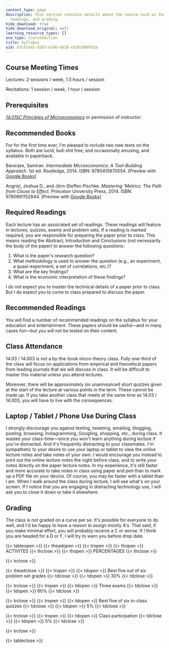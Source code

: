 ```yaml
---
content_type: page
description: This section contains details about the course such as the meeting times,
  readings, and grading.
hide_download: true
hide_download_original: null
learning_resource_types: []
ocw_type: CourseSection
title: Syllabus
uid: 63c57ad1-d263-e24b-eb18-c816c609fd2a
---
```


Course Meeting Times
--------------------

Lectures: 2 sessions / week, 1.5 hours / session

Recitations: 1 session / week, 1 hour / session

Prerequisites
-------------

[_14.01SC Principles of Microeconomics_](/courses/14-01sc-principles-of-microeconomics-fall-2011) or permission of instructor.

Recommended Books
-----------------

For for the first time ever, I'm pleased to include two new texts on the syllabus. Both are lucid, bull-shit free, and occasionally amusing, and available in paperback.

Banerjee, Samiran. _Intermediate Microeconomics: A Tool-Building Approach_. 1st ed. Routledge, 2014. ISBN: 9780415870054. \[Preview with [Google Books](http://books.google.com/books?id=oCiDBAAAQBAJ&pg=PAfrontcover)\]

Angrist, Joshua D., and Jörn-Steffen Pischke. _Mastering 'Metrics: The Path from Cause to Effect_. Princeton University Press, 2014. ISBN: 9780691152844. \[Preview with [Google Books](http://books.google.com/books?id=dEh-BAAAQBAJ&pg=PAfrontcover)\]

Required Readings
-----------------

Each lecture has an associated set of readings. These readings will feature in lectures, quizzes, exams and problem sets. If a reading is marked required, you are responsible for preparing the paper prior to class. This means reading the Abstract, Introduction and Conclusions (not necessarily the body of the paper) to answer the following questions:

1.  What is the paper's research question?
2.  What methodology is used to answer the question (e.g., an experiment, a quasi-experiment, a set of correlations, etc.)?
3.  What are the key findings?
4.  What is the economic interpretation of these findings?

I do not expect you to master the technical details of a paper prior to class. But I do expect you to come to class prepared to discuss the paper.

Recommended Readings
--------------------

You will find a number of recommended readings on the syllabus for your education and entertainment. These papers should be useful—and in many cases fun—but you will not be tested on their content.

Class Attendance
----------------

14.03 / 14.003 is not a by-the-book micro-theory class. Fully one-third of the class will focus on applications from empirical and theoretical papers from leading journals that we will discuss in class. It will be difficult to master this material unless you attend lectures.

Moreover, there will be approximately six unannounced short quizzes given at the start of the lecture at various points in the term. These cannot be made up. If you take another class that meets at the same time as 14.03 / 14.003, you will have to live with the consequences.

Laptop / Tablet / Phone Use During Class
----------------------------------------

I strongly discourage you against texting, tweeting, emailing, blogging, posting, browsing, Instagramming, Googling, shopping, etc., during class. It wastes your class-time—since you won't learn anything during lecture if you're distracted. And it's frequently distracting to your classmates. I'm sympathetic to your desire to use your laptop or tablet to view the online lecture notes and take notes of your own. I would encourage you instead to print out the online lecture notes the night before class, and to write your notes directly on the paper lecture notes. In my experience, it's still faster and more accurate to take notes in class using paper and pen than to mark up a PDF file on your device. Of course, you may be faster with a tablet than I am. When I walk around the class during lecture, I will see what's on your screen. If I notice that you are engaging in distracting technology use, I will ask you to close it down or take it elsewhere.

Grading
-------

The class is not graded on a curve per se. It's possible for everyone to do well, and I'd be happy to have a reason to assign mostly A's. That said, if you make minimal effort, you will probably receive a C or worse. If I think you are headed for a D or F, I will try to warn you before drop date.

{{< tableopen >}}
{{< theadopen >}}
{{< tropen >}}
{{< thopen >}}
ACTIVITES
{{< thclose >}}
{{< thopen >}}
PERCENTAGES
{{< thclose >}}

{{< trclose >}}

{{< theadclose >}}
{{< tropen >}}
{{< tdopen >}}
Best five out of six problem set grades
{{< tdclose >}}
{{< tdopen >}}
30%
{{< tdclose >}}

{{< trclose >}}
{{< tropen >}}
{{< tdopen >}}
Three exams
{{< tdclose >}}
{{< tdopen >}}
60%
{{< tdclose >}}

{{< trclose >}}
{{< tropen >}}
{{< tdopen >}}
Best five of six in-class quizzes
{{< tdclose >}}
{{< tdopen >}}
5%
{{< tdclose >}}

{{< trclose >}}
{{< tropen >}}
{{< tdopen >}}
Class participation
{{< tdclose >}}
{{< tdopen >}}
5%
{{< tdclose >}}

{{< trclose >}}

{{< tableclose >}}
